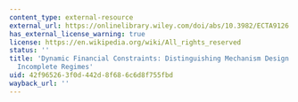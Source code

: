 ```yaml
---
content_type: external-resource
external_url: https://onlinelibrary.wiley.com/doi/abs/10.3982/ECTA9126
has_external_license_warning: true
license: https://en.wikipedia.org/wiki/All_rights_reserved
status: ''
title: 'Dynamic Financial Constraints: Distinguishing Mechanism Design from Exogenously
  Incomplete Regimes'
uid: 42f96526-3f0d-442d-8f68-6c6d8f755fbd
wayback_url: ''
---
```

